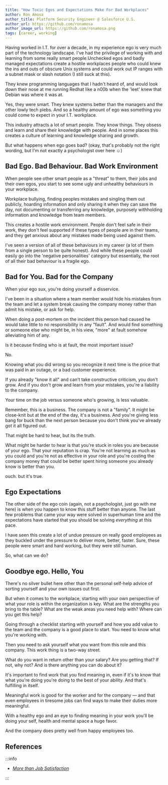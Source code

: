 ```yaml
---
title: "How Toxic Egos and Expectations Make For Bad Workplaces"
author: Ron Amosa
author_title: Platform Security Engineer @ Salesforce U.S.
author_url: https://github.com/ronamosa
author_image_url: https://github.com/ronamosa.png
tags: [career, working]
---
```


Having worked in I.T. for over a decade, in my experience ego is very much part of the technology landscape. I've had the privilege of working with and learning from some really smart people.Unchecked egos and badly managed expectations create a hostile workplaces people who could knew the ins and outs of obscure Unix systems and could work out IP ranges with a subnet mask or slash notation (I still suck at this).

<!--truncate-->

They knew programming languages that I hadn't heard of, and would look down their nose at me running Redhat like a n00b when the 'leet' knew that Debian was where it was at.

Yes, they were smart. They knew systems better than the managers and the other lowly tech plebs. And so a healthy amount of ego was something you could come to expect in your I.T. workplace.

This industry attracts a lot of smart people. They know things. They obsess and learn and share their knowledge with people. And in some places this creates a culture of learning and knowledge sharing and growth.

But what happens when ego goes bad? (okay, that's probably not the right wording, but I'm not exactly a psychologist over here &#9786;)

## Bad Ego. Bad Behaviour. Bad Work Environment

When people see other smart people as a "threat" to them, their jobs and their own egos, you start to see some ugly and unhealthy behaviours in your workplace.

Workplace bullying, finding peoples mistakes and singling them out publicly, hoarding information and only sharing it when they can save the day, not documenting or transferring any knowledge, purposely withholding information and knowledge from team members.

This creates a hostile work environment. People don't feel safe in their work, they don't feel supported if these types of people are in their teams, and they get anxious about any mistakes made being used against them.

I've seen a version of all of these behaviours in my career (a lot of them from a single person to be quite honest). And while these people could easily go into the 'negative personalities' category but essentially, the root of all their bad behaviour is a fragile ego.

## Bad for You. Bad for the Company

When your ego sux, you're doing yourself a disservice.

I've been in a situation where a team member would hide his mistakes from the team and let a system break causing the company money rather than admit his mistake, or ask for help.

When doing a post-mortem on the incident this person had caused he would take little to no responsibility in any "fault". And would find something or someone else who might be, in his view, "more" at fault somehow alleviating him of any.

Is it because finding who is at fault, the most important issue?

No.

Knowing what you did wrong so you recognize it next time is the price that was paid in an outage, or a bad customer experience.

If you already "know it all" and can't take constructive criticism, you don't grow. And if you don't grow and learn from your mistakes, you're a liability to the company.

Your time on the job versus someone who's growing, is less valuable.

Remember, this is a business. The company is not a "family". It might be close-knit but at the end of the day, it's a business. And you're giving less bang for buck than the next person because you don't think you've already got it all figured out.

That might be hard to hear, but its the truth.

What might be harder to hear is that you're stuck in roles you are because of your ego. That your reputation is crap. You're not learning as much as you could and you're not as effective in your role and you're costing the company money that could be better spent hiring someone you already know is better than you.

ouch. but it's true.

## Ego Expectations

The other side of the ego coin (again, not a psychologist, just go with me here) is when you happen to know this stuff better than anyone. The last few problems that came your way were solved in superhuman time and the expectations have started that you should be solving _everything_ at this pace.

I have seen this create a lot of undue pressure on really good employees as they buckled under the pressure to deliver more, better, faster. Sure, these people were smart and hard working, but they were still human.

So, what can we do?

## Goodbye ego. Hello, You

There's no silver bullet here other than the personal self-help advice of sorting yourself and your own issues out first.

But when it comes to the workplace, starting with your own perspective of what your role is within the organization is key. What are the strengths you bring to the table? What are the weak areas you need help with? Where can you get this help?

Going through a checklist starting with yourself and how you add value to the team and the company is a good place to start. You need to know what you're working with.

Then you need to ask yourself what you want from this role and this company. This work thing is a two-way street.

What do you want in return other than your salary?
Are you getting that?
If not, why not?
And is there anything you can do about it?

It's important to find work that you find meaning in, even if it's to know that what you're doing you're doing to the best of your ability. And that's fulfilling in itself.

Meaningful work is good for the worker and for the company — and that even employees in tiresome jobs can find ways to make their duties more meaningful.

With a healthy ego and an eye to finding meaning in your work you'll be doing your self, health and mental space a huge favor.

And the company does pretty well from happy employees too.

## References

:::info

- _[More than Job Satisfaction](http://www.apa.org/monitor/2013/12/job-satisfaction.aspx)_

:::
